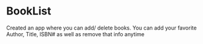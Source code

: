 # BookList
Created an app where you can add/ delete books.
You can add your favorite Author, Title, ISBN# as well as remove that info anytime
